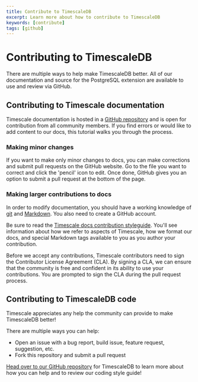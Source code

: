 ```yaml
---
title: Contribute to TimescaleDB
excerpt: Learn more about how to contribute to TimescaleDB
keywords: [contribute]
tags: [github]
---
```


# Contributing to TimescaleDB

There are multiple ways to help make TimescaleDB better. All of our documentation
and source for the PostgreSQL extension are available to use and review via
GitHub.

## Contributing to Timescale documentation

Timescale documentation is hosted in a [GitHub repository][github-docs]
and is open for contribution from all community members. If you
find errors or would like to add content to our docs, this tutorial
walks you through the process.

### Making minor changes

If you want to make only minor changes to docs, you can make corrections
and submit pull requests on the GitHub website. Go to the file you want to
correct and click the 'pencil' icon to edit. Once done, GitHub gives you
an option to submit a pull request at the bottom of the page.

### Making larger contributions to docs

In order to modify documentation, you should have a working knowledge
of [git][install-git] and [Markdown][markdown-tutorial]. You
also need to create a GitHub account.

Be sure to read the [Timescale docs contribution styleguide][timescale-docs-style].
You'll see information about how we refer to aspects of Timescale,
how we format our docs, and special Markdown tags available to
you as you author your contribution.

Before we accept any contributions, Timescale contributors need to
sign the Contributor License Agreement (CLA). By signing a CLA, we
can ensure that the community is free and confident in its
ability to use your contributions. You are prompted to sign the
CLA during the pull request process.

## Contributing to TimescaleDB code

Timescale appreciates any help the community can provide to make TimescaleDB better!

There are multiple ways you can help:

*   Open an issue with a bug report, build issue, feature request, suggestion, etc.
*   Fork this repository and submit a pull request

[Head over to our GitHub repository][github-timescaledb] for TimescaleDB to learn more about how you
can help and to review our coding style guide!

[github-docs]: https://github.com/timescale/docs
[github-timescaledb]: https://github.com/timescale/timescaledb/blob/master/CONTRIBUTING.md
[install-git]: https://git-scm.com/book/en/v2/Getting-Started-Installing-Git
[markdown-tutorial]: https://www.markdownguide.org/basic-syntax/
[timescale-docs-style]: https://github.com/timescale/docs/blob/master/README.md
